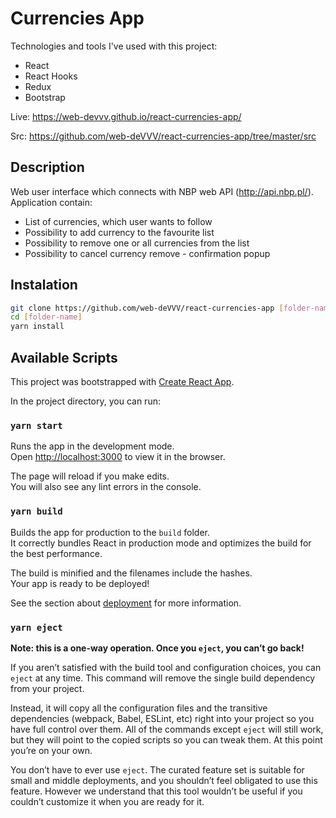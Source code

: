 # Currencies App

Technologies and tools I've used with this project:

- React
- React Hooks
- Redux
- Bootstrap

Live: https://web-devvv.github.io/react-currencies-app/

Src: https://github.com/web-deVVV/react-currencies-app/tree/master/src

## Description

Web user interface which connects with NBP web API (http://api.nbp.pl/). Application contain:

- List of currencies, which user wants to follow
- Possibility to add currency to the favourite list
- Possibility to remove one or all currencies from the list
- Possibility to cancel currency remove - confirmation popup

## Instalation 
```sh
git clone https://github.com/web-deVVV/react-currencies-app [folder-name]
cd [folder-name]
yarn install
```

## Available Scripts

This project was bootstrapped with [Create React App](https://github.com/facebook/create-react-app).

In the project directory, you can run:

### `yarn start`

Runs the app in the development mode.\
Open [http://localhost:3000](http://localhost:3000) to view it in the browser.

The page will reload if you make edits.\
You will also see any lint errors in the console.

### `yarn build`

Builds the app for production to the `build` folder.\
It correctly bundles React in production mode and optimizes the build for the best performance.

The build is minified and the filenames include the hashes.\
Your app is ready to be deployed!

See the section about [deployment](https://facebook.github.io/create-react-app/docs/deployment) for more information.

### `yarn eject`

**Note: this is a one-way operation. Once you `eject`, you can’t go back!**

If you aren’t satisfied with the build tool and configuration choices, you can `eject` at any time. This command will remove the single build dependency from your project.

Instead, it will copy all the configuration files and the transitive dependencies (webpack, Babel, ESLint, etc) right into your project so you have full control over them. All of the commands except `eject` will still work, but they will point to the copied scripts so you can tweak them. At this point you’re on your own.

You don’t have to ever use `eject`. The curated feature set is suitable for small and middle deployments, and you shouldn’t feel obligated to use this feature. However we understand that this tool wouldn’t be useful if you couldn’t customize it when you are ready for it.